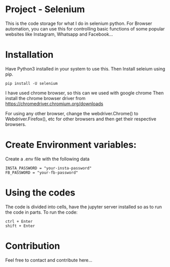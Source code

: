 # Project - Selenium
 This is the code storage for what I do in selenium python.
 For Browser automation, you can use this for controlling basic functions of some popular websites like Instagram, Whatsapp and Facebook...

# Installation
 Have Python3 installed in your system to use this.
 Then Install seleium using pip.
 ```
 pip install -U selenium
 ```

 I have used chrome browser, so this can we used with google chrome
 Then install the chrome browser driver from https://chromedriver.chromium.org/downloads

 For using any other browser, change the webdriver.Chrome() to Webdriver.Firefox(), etc for other browsers and then get their respective browsers.

# Create Environment variables:
 Create a .env file with the following data
 ```
 INSTA_PASSWORD = "your-insta-password"
 FB_PASSWORD = "your-fb-password"
 ```

# Using the codes
 The code is divided into cells, have the jupyter server installed so as to run the code in parts.
 To run the code:
 ```
 ctrl + Enter
 shift + Enter
 ```

# Contribution
 Feel free to contact and contribute here...
